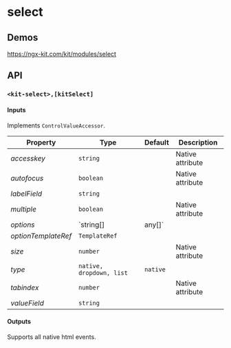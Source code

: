 # select

## Demos

https://ngx-kit.com/kit/modules/select

## API

### `<kit-select>,[kitSelect]`

#### Inputs

Implements `ControlValueAccessor`.

| Property | Type | Default | Description |
| --- | --- | --- | --- |
| *accesskey* | `string` | | Native attribute |
| *autofocus* | `boolean` | | Native attribute |
| *labelField* | `string` | | |
| *multiple* | `boolean` | | Native attribute |
| *options* | `string[]|any[]` | | |
| *optionTemplateRef* | `TemplateRef` | | |
| *size* | `number` | | Native attribute |
| *type* | `native, dropdown, list` | `native` | |
| *tabindex* | `number` | | Native attribute |
| *valueField* | `string` | | |

#### Outputs

Supports all native html events. 
